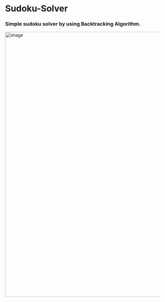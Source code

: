 # Sudoku-Solver
<h3>Simple sudoku solver by using Backtracking Algorithm.</h3>
<img width="862" alt="image" src="https://user-images.githubusercontent.com/77967740/180176208-26a1ce37-d69f-459f-b07f-e725820e66b9.png">


